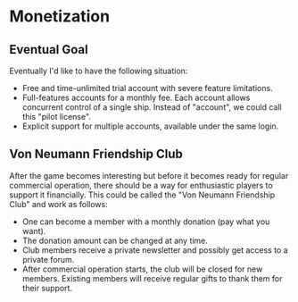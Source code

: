 # Monetization

## Eventual Goal

Eventually I'd like to have the following situation:
- Free and time-unlimited trial account with severe feature limitations.
- Full-features accounts for a monthly fee. Each account allows concurrent
  control of a single ship. Instead of "account", we could call this "pilot
  license".
- Explicit support for multiple accounts, available under the same login.


## Von Neumann Friendship Club

After the game becomes interesting but before it becomes ready for regular
commercial operation, there should be a way for enthusiastic players to support
it financially. This could be called the "Von Neumann Friendship Club" and work
as follows:
- One can become a member with a monthly donation (pay what you want).
- The donation amount can be changed at any time.
- Club members receive a private newsletter and possibly get access to a private
  forum.
- After commercial operation starts, the club will be closed for new members.
  Existing members will receive regular gifts to thank them for their support.
